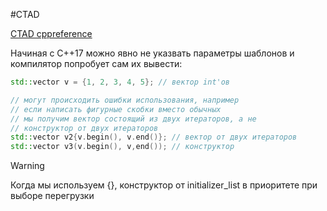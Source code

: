 #CTAD

[CTAD cppreference](https://en.cppreference.com/w/cpp/language/class_template_argument_deduction)

Начиная с C++17 можно явно не указвать параметры шаблонов и компилятор попробует сам их вывести:
```C++
std::vector v = {1, 2, 3, 4, 5}; // вектор int'ов

// могут происходить ошибки использования, например
// если написать фигурные скобки вместо обычных
// мы получим вектор состоящий из двух итераторов, а не
// конструктор от двух итераторов
std::vector v2{v.begin(), v.end()}; // вектор от двух итераторов
std::vector v3(v.begin(), v,end()); // конструктор
```

> [!WARNING]
> Когда мы используем {}, конструктор от initializer_list в приоритете при выборе перегрузки
